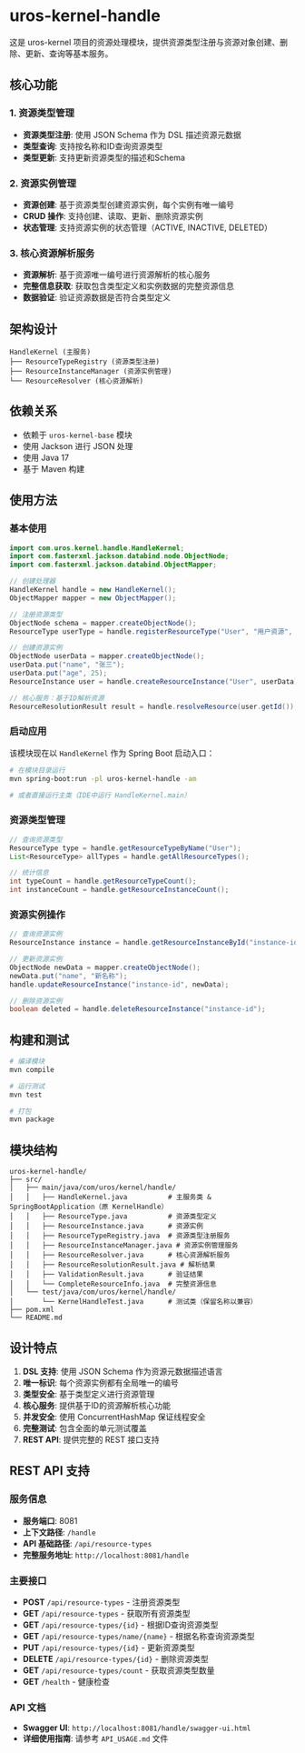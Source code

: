 # uros-kernel-handle

这是 uros-kernel 项目的资源处理模块，提供资源类型注册与资源对象创建、删除、更新、查询等基本服务。

## 核心功能

### 1. 资源类型管理
- **资源类型注册**: 使用 JSON Schema 作为 DSL 描述资源元数据
- **类型查询**: 支持按名称和ID查询资源类型
- **类型更新**: 支持更新资源类型的描述和Schema

### 2. 资源实例管理
- **资源创建**: 基于资源类型创建资源实例，每个实例有唯一编号
- **CRUD 操作**: 支持创建、读取、更新、删除资源实例
- **状态管理**: 支持资源实例的状态管理（ACTIVE, INACTIVE, DELETED）

### 3. 核心资源解析服务
- **资源解析**: 基于资源唯一编号进行资源解析的核心服务
- **完整信息获取**: 获取包含类型定义和实例数据的完整资源信息
- **数据验证**: 验证资源数据是否符合类型定义

## 架构设计

```
HandleKernel (主服务)
├── ResourceTypeRegistry (资源类型注册)
├── ResourceInstanceManager (资源实例管理)
└── ResourceResolver (核心资源解析)
```

## 依赖关系

- 依赖于 `uros-kernel-base` 模块
- 使用 Jackson 进行 JSON 处理
- 使用 Java 17
- 基于 Maven 构建

## 使用方法

### 基本使用

```java
import com.uros.kernel.handle.HandleKernel;
import com.fasterxml.jackson.databind.node.ObjectNode;
import com.fasterxml.jackson.databind.ObjectMapper;

// 创建处理器
HandleKernel handle = new HandleKernel();
ObjectMapper mapper = new ObjectMapper();

// 注册资源类型
ObjectNode schema = mapper.createObjectNode();
ResourceType userType = handle.registerResourceType("User", "用户资源", schema);

// 创建资源实例
ObjectNode userData = mapper.createObjectNode();
userData.put("name", "张三");
userData.put("age", 25);
ResourceInstance user = handle.createResourceInstance("User", userData);

// 核心服务：基于ID解析资源
ResourceResolutionResult result = handle.resolveResource(user.getId());
```

### 启动应用

该模块现在以 `HandleKernel` 作为 Spring Boot 启动入口：

```bash
# 在模块目录运行
mvn spring-boot:run -pl uros-kernel-handle -am

# 或者直接运行主类（IDE中运行 HandleKernel.main）
```

### 资源类型管理

```java
// 查询资源类型
ResourceType type = handle.getResourceTypeByName("User");
List<ResourceType> allTypes = handle.getAllResourceTypes();

// 统计信息
int typeCount = handle.getResourceTypeCount();
int instanceCount = handle.getResourceInstanceCount();
```

### 资源实例操作

```java
// 查询资源实例
ResourceInstance instance = handle.getResourceInstanceById("instance-id");

// 更新资源实例
ObjectNode newData = mapper.createObjectNode();
newData.put("name", "新名称");
handle.updateResourceInstance("instance-id", newData);

// 删除资源实例
boolean deleted = handle.deleteResourceInstance("instance-id");
```

## 构建和测试

```bash
# 编译模块
mvn compile

# 运行测试
mvn test

# 打包
mvn package
```

## 模块结构

```
uros-kernel-handle/
├── src/
│   ├── main/java/com/uros/kernel/handle/
│   │   ├── HandleKernel.java          # 主服务类 & SpringBootApplication（原 KernelHandle）
│   │   ├── ResourceType.java          # 资源类型定义
│   │   ├── ResourceInstance.java      # 资源实例
│   │   ├── ResourceTypeRegistry.java  # 资源类型注册服务
│   │   ├── ResourceInstanceManager.java # 资源实例管理服务
│   │   ├── ResourceResolver.java      # 核心资源解析服务
│   │   ├── ResourceResolutionResult.java # 解析结果
│   │   ├── ValidationResult.java      # 验证结果
│   │   └── CompleteResourceInfo.java  # 完整资源信息
│   └── test/java/com/uros/kernel/handle/
│       └── KernelHandleTest.java      # 测试类（保留名称以兼容）
├── pom.xml
└── README.md
```

## 设计特点

1. **DSL 支持**: 使用 JSON Schema 作为资源元数据描述语言
2. **唯一标识**: 每个资源实例都有全局唯一的编号
3. **类型安全**: 基于类型定义进行资源管理
4. **核心服务**: 提供基于ID的资源解析核心功能
5. **并发安全**: 使用 ConcurrentHashMap 保证线程安全
6. **完整测试**: 包含全面的单元测试覆盖
7. **REST API**: 提供完整的 REST 接口支持

## REST API 支持

### 服务信息
- **服务端口**: 8081
- **上下文路径**: `/handle`
- **API 基础路径**: `/api/resource-types`
- **完整服务地址**: `http://localhost:8081/handle`

### 主要接口
- **POST** `/api/resource-types` - 注册资源类型
- **GET** `/api/resource-types` - 获取所有资源类型
- **GET** `/api/resource-types/{id}` - 根据ID查询资源类型
- **GET** `/api/resource-types/name/{name}` - 根据名称查询资源类型
- **PUT** `/api/resource-types/{id}` - 更新资源类型
- **DELETE** `/api/resource-types/{id}` - 删除资源类型
- **GET** `/api/resource-types/count` - 获取资源类型数量
- **GET** `/health` - 健康检查

### API 文档
- **Swagger UI**: `http://localhost:8081/handle/swagger-ui.html`
- **详细使用指南**: 请参考 `API_USAGE.md` 文件
